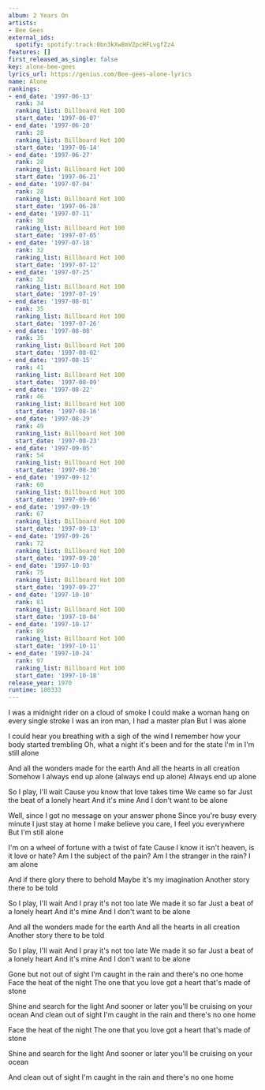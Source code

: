 ```yaml
---
album: 2 Years On
artists:
- Bee Gees
external_ids:
  spotify: spotify:track:0bn3kXw8mVZpcHFLvgfZz4
features: []
first_released_as_single: false
key: alone-bee-gees
lyrics_url: https://genius.com/Bee-gees-alone-lyrics
name: Alone
rankings:
- end_date: '1997-06-13'
  rank: 34
  ranking_list: Billboard Hot 100
  start_date: '1997-06-07'
- end_date: '1997-06-20'
  rank: 28
  ranking_list: Billboard Hot 100
  start_date: '1997-06-14'
- end_date: '1997-06-27'
  rank: 28
  ranking_list: Billboard Hot 100
  start_date: '1997-06-21'
- end_date: '1997-07-04'
  rank: 28
  ranking_list: Billboard Hot 100
  start_date: '1997-06-28'
- end_date: '1997-07-11'
  rank: 30
  ranking_list: Billboard Hot 100
  start_date: '1997-07-05'
- end_date: '1997-07-18'
  rank: 32
  ranking_list: Billboard Hot 100
  start_date: '1997-07-12'
- end_date: '1997-07-25'
  rank: 32
  ranking_list: Billboard Hot 100
  start_date: '1997-07-19'
- end_date: '1997-08-01'
  rank: 35
  ranking_list: Billboard Hot 100
  start_date: '1997-07-26'
- end_date: '1997-08-08'
  rank: 35
  ranking_list: Billboard Hot 100
  start_date: '1997-08-02'
- end_date: '1997-08-15'
  rank: 41
  ranking_list: Billboard Hot 100
  start_date: '1997-08-09'
- end_date: '1997-08-22'
  rank: 46
  ranking_list: Billboard Hot 100
  start_date: '1997-08-16'
- end_date: '1997-08-29'
  rank: 49
  ranking_list: Billboard Hot 100
  start_date: '1997-08-23'
- end_date: '1997-09-05'
  rank: 54
  ranking_list: Billboard Hot 100
  start_date: '1997-08-30'
- end_date: '1997-09-12'
  rank: 60
  ranking_list: Billboard Hot 100
  start_date: '1997-09-06'
- end_date: '1997-09-19'
  rank: 67
  ranking_list: Billboard Hot 100
  start_date: '1997-09-13'
- end_date: '1997-09-26'
  rank: 72
  ranking_list: Billboard Hot 100
  start_date: '1997-09-20'
- end_date: '1997-10-03'
  rank: 75
  ranking_list: Billboard Hot 100
  start_date: '1997-09-27'
- end_date: '1997-10-10'
  rank: 81
  ranking_list: Billboard Hot 100
  start_date: '1997-10-04'
- end_date: '1997-10-17'
  rank: 89
  ranking_list: Billboard Hot 100
  start_date: '1997-10-11'
- end_date: '1997-10-24'
  rank: 97
  ranking_list: Billboard Hot 100
  start_date: '1997-10-18'
release_year: 1970
runtime: 180333
---
```

I was a midnight rider on a cloud of smoke
I could make a woman hang on every single stroke
I was an iron man, I had a master plan
But I was alone


I could hear you breathing with a sigh of the wind
I remember how your body started trembling
Oh, what a night it's been and for the state I'm in
I'm still alone


And all the wonders made for the earth
And all the hearts in all creation
Somehow I always end up alone (always end up alone)
Always end up alone


So I play, I'll wait
Cause you know that love takes time
We came so far
Just the beat of a lonely heart
And it's mine
And I don't want to be alone


Well, since I got no message on your answer phone
Since you're busy every minute I just stay at home
I make believe you care, I feel you everywhere
But I'm still alone


I'm on a wheel of fortune with a twist of fate
Cause I know it isn't heaven, is it love or hate?
Am I the subject of the pain? Am I the stranger in the rain?
I am alone

And if there glory there to behold
Maybe it's my imagination
Another story there to be told


So I play, I'll wait
And I pray it's not too late
We made it so far
Just a beat of a lonely heart
And it's mine
And I don't want to be alone


And all the wonders made for the earth
And all the hearts in all creation
Another story there to be told


So I play, I'll wait
And I pray it's not too late
We made it so far
Just a beat of a lonely heart
And it's mine
And I don't want to be alone


Gone but not out of sight
I'm caught in the rain and there's no one home
Face the heat of the night
The one that you love got a heart that's made of stone

Shine and search for the light
And sooner or later you'll be cruising on your ocean
And clean out of sight
I'm caught in the rain and there's no one home

Face the heat of the night
The one that you love got a heart that's made of stone

Shine and search for the light
And sooner or later you'll be cruising on your ocean

And clean out of sight
I'm caught in the rain and there's no one home
